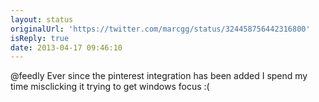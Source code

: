 ```yaml
---
layout: status
originalUrl: 'https://twitter.com/marcgg/status/324458756442316800'
isReply: true
date: 2013-04-17 09:46:10
---
```


@feedly Ever since the pinterest integration has been added I spend my time misclicking it trying to get windows focus :(
